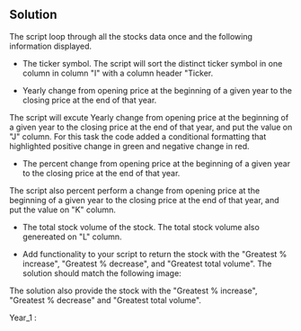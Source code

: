 ## Solution

The script loop through all the stocks data once and the following information displayed.

  * The ticker symbol.
  The script will sort the distinct ticker symbol in one column in column "I" with a column header "Ticker.

  * Yearly change from opening price at the beginning of a given year to the closing price at the end of that year.

  The script will excute Yearly change from opening price at the beginning of a given year to the closing price at the end of that year, and put the value on "J" column. For this task the code added a conditional formatting that highlighted positive change in green and negative change in red.

  * The percent change from opening price at the beginning of a given year to the closing price at the end of that year.

  The script also percent perform a change from opening price at the beginning of a given year to the closing price at the end of that year, and put the value on "K" column.

  * The total stock volume of the stock.
  The total stock volume also genereated on "L" column.

  * Add functionality to your script to return the stock with the "Greatest % increase", "Greatest % decrease", and "Greatest total volume". The solution should match the following image:

   The solution also provide the stock with the "Greatest % increase", "Greatest % decrease" and "Greatest total volume".

Year_1 :

